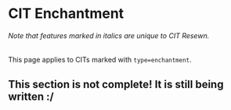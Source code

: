 # CIT Enchantment
<h6>Note that features marked in <em>italics</em> are unique to CIT Resewn.</h6>

This page applies to CITs marked with `type=enchantment`.

## This section is not complete! It is still being written :/